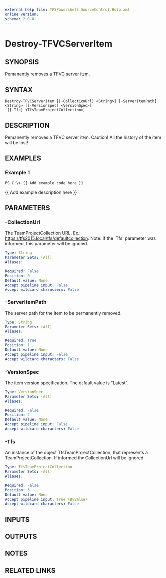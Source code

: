 ```yaml
---
external help file: TFSPowershell.SourceControl.Help.xml
online version: 
schema: 2.0.0
---
```


# Destroy-TFVCServerItem

## SYNOPSIS
Pemanently removes a TFVC server item.

## SYNTAX

```
Destroy-TFVCServerItem [[-CollectionUrl] <String>] [-ServerItemPath] <String> [[-VersionSpec] <VersionSpec>]
 [[-Tfs] <TfsTeamProjectCollection>]
```

## DESCRIPTION
Pemanently removes a TFVC server item.
Caution!
All the history of the item will be lost!

## EXAMPLES

### Example 1
```
PS C:\> {{ Add example code here }}
```

{{ Add example description here }}

## PARAMETERS

### -CollectionUrl
The TeamProjectCollection URL.
Ex.: https://tfs2015.local/tfs/defaultcollection. 
Note: if the 'Tfs' parameter was informed, this parameter will be ignored.

```yaml
Type: String
Parameter Sets: (All)
Aliases: 

Required: False
Position: 0
Default value: None
Accept pipeline input: False
Accept wildcard characters: False
```

### -ServerItemPath
The server path for the item to be permanently removed.

```yaml
Type: String
Parameter Sets: (All)
Aliases: 

Required: True
Position: 1
Default value: None
Accept pipeline input: False
Accept wildcard characters: False
```

### -VersionSpec
The item version specification.
The default value is "Latest".

```yaml
Type: VersionSpec
Parameter Sets: (All)
Aliases: 

Required: False
Position: 2
Default value: None
Accept pipeline input: False
Accept wildcard characters: False
```

### -Tfs
An instance of the object TfsTeamProjectCollection, that represents a TeamProjectCollection.
If informed the CollectionUrl will be ignored.

```yaml
Type: TfsTeamProjectCollection
Parameter Sets: (All)
Aliases: 

Required: False
Position: 3
Default value: None
Accept pipeline input: True (ByValue)
Accept wildcard characters: False
```

## INPUTS

## OUTPUTS

## NOTES

## RELATED LINKS


